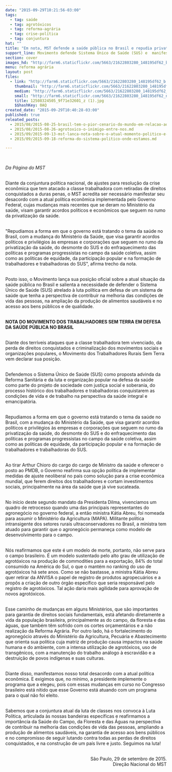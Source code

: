 ```yaml
---
date: "2015-09-29T10:21:56-03:00"
tags:
  - tag: saúde
  - tag: agrotóxicos
  - tag: reforma-agrária
  - tag: crise-política
  - tag: conjuntura
hat: ""
title: "Em nota, MST defende a saúde pública no Brasil e repudia privatização do setor"
support_line: Movimento defende Sistema Único de Saúde (SUS) e  manifesta seu desacordo com a atual política econômica implementada pelo Governo Federal.
section: cover
images_hd: "http://farm6.staticflickr.com/5663/21622803280_148195df62_b.jpg"
menu: reforma agrária
layout: post
files:
  - link: "http://farm6.staticflickr.com/5663/21622803280_148195df62_b.jpg"
    thumbnail: "http://farm6.staticflickr.com/5663/21622803280_148195df62_t.jpg"
    medium: "http://farm6.staticflickr.com/5663/21622803280_148195df62_z.jpg"
    small: "http://farm6.staticflickr.com/5663/21622803280_148195df62_n.jpg"
    title: 12508324505_9f71e32601_z (1).jpg
    $$hashKey: 0AQ
created_date: "2015-09-29T10:40:28-03:00"
published: true
releated_posts:
  - 2015/08/2015-08-25-brasil-tem-o-pior-cenario-do-mundo-em-relacao-aos-agrotoxicos-adverte-especialista.md
  - 2015/08/2015-08-26-agrotoxico-o-inimigo-entre-nos.md
  - 2015/09/2015-09-13-mst-lanca-nota-sobre-o-atual-momento-politico-e-a-reforma-agraria.md
  - 2015/09/2015-09-18-reforma-do-sistema-politico-onde-estamos.md

---
```

<p>&nbsp;</p>

<p><em>Da P&aacute;gina do MST</em></p>

<p><br />
Diante da conjuntura pol&iacute;tica nacional, de ajustes para resolu&ccedil;&atilde;o da crise econ&ocirc;mica que tem atacado a classe trabalhadora com retiradas de direitos conquistados a duras penas, o MST acredita ser necess&aacute;rio manifestar seu desacordo com a atual pol&iacute;tica econ&ocirc;mica implementada pelo Governo Federal, cujas mudan&ccedil;as mais recentes que se deram no Minist&eacute;rio da sa&uacute;de, visam garantir acordos pol&iacute;ticos e econ&ocirc;micos que seguem no rumo da privatiza&ccedil;&atilde;o da sa&uacute;de.&nbsp;</p>

<p><br />
&quot;Repudiamos a forma em que o governo est&aacute; tratando o tema da sa&uacute;de no Brasil, com a mudan&ccedil;a do Minist&eacute;rio da Sa&uacute;de, que visa garantir acordos pol&iacute;ticos e privil&eacute;gios &agrave;s empresas e corpora&ccedil;&otilde;es que seguem no rumo da privatiza&ccedil;&atilde;o da sa&uacute;de, do desmonte do SUS e do enfraquecimento das pol&iacute;ticas e programas progressistas no campo da sa&uacute;de coletiva, assim como as pol&iacute;ticas de equidade, da participa&ccedil;&atilde;o popular e na forma&ccedil;&atilde;o de trabalhadores e trabalhadoras do SUS&quot;, afirma trecho da nota.&nbsp;</p>

<p><br />
Posto isso, o Movimento lan&ccedil;a sua posi&ccedil;&atilde;o oficial sobre a atual situa&ccedil;&atilde;o da sa&uacute;de p&uacute;blica no Brasil e salienta a necessidade de defender o Sistema &Uacute;nico de Sa&uacute;de (SUS) atrelado &agrave; luta pol&iacute;tica em defesa de um sistema de sa&uacute;de que tenha a perspectiva de contribuir na melhoria das condi&ccedil;&otilde;es de vida das pessoas, na amplia&ccedil;&atilde;o da produ&ccedil;&atilde;o de alimentos saud&aacute;veis e no acesso aos bens p&uacute;blicos e de qualidade.&nbsp;</p>

<p><br />
<strong>NOTA DO MOVIMENTO DOS TRABALHADORES SEM TERRA EM DEFESA DA SA&Uacute;DE P&Uacute;BLICA NO BRASIL</strong></p>

<p><br />
Diante dos terr&iacute;veis ataques que a classe trabalhadora tem vivenciado, da perda de direitos conquistados e criminaliza&ccedil;&atilde;o dos movimentos sociais e organiza&ccedil;&otilde;es populares, o Movimento dos Trabalhadores Rurais Sem Terra vem declarar sua posi&ccedil;&atilde;o.</p>

<p><br />
Defendemos o Sistema &Uacute;nico de Sa&uacute;de (SUS) como proposta advinda da Reforma Sanit&aacute;ria e da luta e organiza&ccedil;&atilde;o popular na defesa da sa&uacute;de como parte do projeto de sociedade com justi&ccedil;a social e soberania, do processo hist&oacute;rico dos trabalhadores e trabalhadoras conquistarem as condi&ccedil;&otilde;es de vida e de trabalho na perspectiva da sa&uacute;de integral e emancipat&oacute;ria.</p>

<p><br />
Repudiamos a forma em que o governo est&aacute; tratando o tema da sa&uacute;de no Brasil, com a mudan&ccedil;a do Minist&eacute;rio da Sa&uacute;de, que visa garantir acordos pol&iacute;ticos e privil&eacute;gios &agrave;s empresas e corpora&ccedil;&otilde;es que seguem no rumo da privatiza&ccedil;&atilde;o da sa&uacute;de, do desmonte do SUS e do enfraquecimento das pol&iacute;ticas e programas progressistas no campo da sa&uacute;de coletiva, assim como as pol&iacute;ticas de equidade, da participa&ccedil;&atilde;o popular e na forma&ccedil;&atilde;o de trabalhadores e trabalhadoras do SUS.</p>

<p><br />
Ao tirar Arthur Chioro do cargo do cargo de Ministro da sa&uacute;de e oferecer o posto ao PMDB, o Governo reafirma sua op&ccedil;&atilde;o pol&iacute;tica de implementar medidas de ajuste neoliberal no pa&iacute;s como solu&ccedil;&atilde;o para a crise econ&ocirc;mica mundial, que ferem direitos dos trabalhadores e cortam investimentos sociais, principalmente na &aacute;rea da sa&uacute;de que j&aacute; vive sucateada.</p>

<p><br />
No in&iacute;cio deste segundo mandato da Presidenta Dilma, vivenciamos um quadro de retrocesso quando uma das principais representantes do agroneg&oacute;cio no governo federal, a ent&atilde;o ministra K&aacute;tia Abreu, foi nomeada para assumir o Minist&eacute;rio da Agricultura (MAPA). Militante pol&iacute;tica intransigente dos setores rurais ultraconservadores no Brasil, a ministra tem atuado para garantir que o agroneg&oacute;cio permane&ccedil;a como modelo de desenvolvimento para o campo.</p>

<p><br />
N&oacute;s reafirmamos que este &eacute; um modelo de morte, portanto, n&atilde;o serve para o campo brasileiro. &Eacute; um modelo sustentado pelo alto grau de utiliza&ccedil;&atilde;o de agrot&oacute;xicos na produ&ccedil;&atilde;o de commodities para a exporta&ccedil;&atilde;o, 84% do total consumido na Am&eacute;rica do Sul, o que o mant&eacute;m no ranking do uso de agrot&oacute;xicos h&aacute; sete anos. Como se n&atilde;o bastasse, a ministra K&aacute;tia Abreu quer retirar da ANVISA o papel de registro de produtos agropecu&aacute;rios e a prop&ocirc;s a cria&ccedil;&atilde;o de outro &oacute;rg&atilde;o espec&iacute;fico que seria respons&aacute;vel pelo registro de agrot&oacute;xicos. Tal a&ccedil;&atilde;o daria mais agilidade para aprova&ccedil;&atilde;o de novos agrot&oacute;xicos.&nbsp;</p>

<p><br />
Esse caminho de mudan&ccedil;as em alguns Minist&eacute;rios, que s&atilde;o importantes para garantia de direitos sociais fundamentais, est&aacute; afetando diretamente a vida da popula&ccedil;&atilde;o brasileira, principalmente as do campo, da floresta e das &aacute;guas, que tamb&eacute;m t&ecirc;m sofrido com os cortes or&ccedil;ament&aacute;rios e a n&atilde;o realiza&ccedil;&atilde;o da Reforma Agr&aacute;ria. Por outro lado, h&aacute; o fortalecimento do agroneg&oacute;cio atrav&eacute;s do Minist&eacute;rio da Agricultura, Pecu&aacute;ria e Abastecimento que orienta sua pol&iacute;tica cuja matriz de produ&ccedil;&atilde;o causa impactos na sa&uacute;de humana e do ambiente, com a intensa utiliza&ccedil;&atilde;o de agrot&oacute;xicos, uso de transg&ecirc;nicos, com a manuten&ccedil;&atilde;o do trabalho an&aacute;logo &agrave; escravid&atilde;o e a destrui&ccedil;&atilde;o de povos ind&iacute;genas e suas culturas.</p>

<p><br />
Diante disso, manifestamos nosso total desacordo com a atual pol&iacute;tica econ&ocirc;mica. E exigimos que, no m&iacute;nimo, a presidente implemente o programa que a elegeu, pois com essas mudan&ccedil;as em curso no Congresso brasileiro est&aacute; n&iacute;tido que esse Governo est&aacute; atuando com um programa para o qual n&atilde;o foi eleito.</p>

<p><br />
Sabemos que a conjuntura atual da luta de classes nos convoca &agrave; Luta Pol&iacute;tica, articulada &agrave;s nossas bandeiras espec&iacute;ficas e reafirmamos a import&acirc;ncia da Sa&uacute;de do Campo, da Floresta e das &Aacute;guas na perspectiva de contribuir na melhoria das condi&ccedil;&otilde;es de vida das pessoas, ampliando a produ&ccedil;&atilde;o de alimentos saud&aacute;veis, na garantia de acesso aos bens p&uacute;blicos e no compromisso de seguir lutando contra todas as perdas de direitos conquistados, e na constru&ccedil;&atilde;o de um pa&iacute;s livre e justo. Seguimos na luta!</p>

<p style="text-align: right;"><br />
S&atilde;o Paulo, 29 de setembro de 2015.<br />
Dire&ccedil;&atilde;o Nacional do MST</p>
